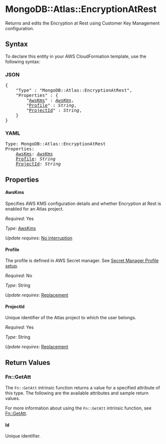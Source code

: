 # MongoDB::Atlas::EncryptionAtRest

Returns and edits the Encryption at Rest using Customer Key Management configuration.

## Syntax

To declare this entity in your AWS CloudFormation template, use the following syntax:

### JSON

<pre>
{
    "Type" : "MongoDB::Atlas::EncryptionAtRest",
    "Properties" : {
        "<a href="#awskms" title="AwsKms">AwsKms</a>" : <i><a href="awskms.md">AwsKms</a></i>,
        "<a href="#profile" title="Profile">Profile</a>" : <i>String</i>,
        "<a href="#projectid" title="ProjectId">ProjectId</a>" : <i>String</i>,
    }
}
</pre>

### YAML

<pre>
Type: MongoDB::Atlas::EncryptionAtRest
Properties:
    <a href="#awskms" title="AwsKms">AwsKms</a>: <i><a href="awskms.md">AwsKms</a></i>
    <a href="#profile" title="Profile">Profile</a>: <i>String</i>
    <a href="#projectid" title="ProjectId">ProjectId</a>: <i>String</i>
</pre>

## Properties

#### AwsKms

Specifies AWS KMS configuration details and whether Encryption at Rest is enabled for an Atlas project.

_Required_: Yes

_Type_: <a href="awskms.md">AwsKms</a>

_Update requires_: [No interruption](https://docs.aws.amazon.com/AWSCloudFormation/latest/UserGuide/using-cfn-updating-stacks-update-behaviors.html#update-no-interrupt)

#### Profile

The profile is defined in AWS Secret manager. See [Secret Manager Profile setup](../../../examples/profile-secret.yaml).

_Required_: No

_Type_: String

_Update requires_: [Replacement](https://docs.aws.amazon.com/AWSCloudFormation/latest/UserGuide/using-cfn-updating-stacks-update-behaviors.html#update-replacement)

#### ProjectId

Unique identifier of the Atlas project to which the user belongs.

_Required_: Yes

_Type_: String

_Update requires_: [Replacement](https://docs.aws.amazon.com/AWSCloudFormation/latest/UserGuide/using-cfn-updating-stacks-update-behaviors.html#update-replacement)

## Return Values

### Fn::GetAtt

The `Fn::GetAtt` intrinsic function returns a value for a specified attribute of this type. The following are the available attributes and sample return values.

For more information about using the `Fn::GetAtt` intrinsic function, see [Fn::GetAtt](https://docs.aws.amazon.com/AWSCloudFormation/latest/UserGuide/intrinsic-function-reference-getatt.html).

#### Id

Unique identifier.

